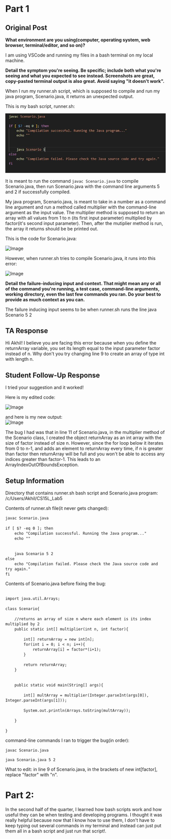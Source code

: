 # Part 1

## Original Post

**What environment are you using(computer, operating system, web browser, terminal/editor, and so on)?**

I am using VSCode and running my files in a bash terminal on my local machine.


**Detail the symptom you're seeing. Be specific; include both what you're seeing and what you expected to see instead. 
Screenshots are great, copy-pasted terminal output is also great. Avoid saying "it doesn't work".**

When I run my runner.sh script, which is supposed to compile and run my java program, Scenario.java, it returns an unexpected output. 

This is my bash script, runner.sh:

![Image](https://github.com/AVGithub-1/cse15l-lab-reports/blob/main/cs15l_lab5pic1.jpg)

It is meant to run the command 
```javac Scenario.java``` 
to compile Scenario.java, then run Scenario.java with the command line arguments 5 and 2
if successfully compiled.

My java program, Scenario.java, is meant to take in a number as a command line argument and run a method called multiplier with the 
command-line argument as the input value. The multiplier method is supposed to return an array with all values from 1 to n (its first
input parameter) multiplied by factor(it's second input parameter). Then, after the mutiplier method is run, the array it returns should be 
be printed out.

This is the code for Scenario.java:

![Image](https://github.com/AVGithub-1/cse15l-lab-reports/blob/main/cs15l_lab5pic2_1.JPG)

However, when runner.sh tries to compile Scenario.java, it runs into this error:

![Image](https://raw.githubusercontent.com/AVGithub-1/cse15l-lab-reports/main/cs15l_lab5pic3.JPG)


**Detail the failure-inducing input and context. That might mean any or all of the command you're running, a test case, 
command-line arguments, working directory, even the last few commands you ran. Do your best to provide as much context as you can.**

The failure inducing input seems to be when runner.sh runs the line java Scenario 5 2

## TA Response

Hi Akhil! I believe you are facing this error because when you define the returnArray variable, you set its length equal to 
the input parameter factor instead of n. Why don't you try changing line 9 to create an array of type int with length n.

## Student Follow-Up Response

I tried your suggestion and it worked! 

Here is my edited code:

![Image](https://raw.githubusercontent.com/AVGithub-1/cse15l-lab-reports/main/cs15l_lab5pic4.JPG)

and here is my new output: <br>
![Image](https://raw.githubusercontent.com/AVGithub-1/cse15l-lab-reports/main/cs15l_lab5pic5.JPG)

The bug I had was that in line 11 of Scenario.java, in the multiplier method of the Scenario class, I created the object returnArray
as an int array with the size of factor instead of size n. However, since the for loop below it iterates from 0 to n-1, and 
adds an element to returnArray every time, if n is greater than factor then returnArray will be full and you won't be able to access 
any indices greater than factor-1. This leads to an ArrayIndexOutOfBoundsException.


## Setup Information

Directory that contains runner.sh bash script and Scenario.java program: /c/Users/Akhil/CS15L_Lab5

Contents of runner.sh file(it never gets changed):

```
javac Scenario.java

if [ $? -eq 0 ]; then
    echo "Compilation successful. Running the Java program..."
    echo ""


    java Scenario 5 2
else
    echo "Compilation failed. Please check the Java source code and try again."
fi
```

Contents of Scenario.java before fixing the bug:

```

import java.util.Arrays;

class Scenario{

    //returns an array of size n where each element is its index multiplied by 2 
    public static int[] multiplier(int n, int factor){

        int[] returnArray = new int[n];
        for(int i = 0; i < n; i++){
            returnArray[i] = factor*(i+1);
        }
        
        return returnArray;
    }


    public static void main(String[] args){

        int[] multArray = multiplier(Integer.parseInt(args[0]), Integer.parseInt(args[1]));

        System.out.println(Arrays.toString(multArray));
    
    }

}
```

command-line commands I ran to trigger the bug(in order): 

```
javac Scenario.java
```

```
java Scenario.java 5 2
```

What to edit:
in line 9 of Scenario.java, in the brackets of new int[factor], replace "factor" with "n".



# Part 2:

In the second half of the quarter, I learned how bash scripts work and how useful they can be when testing and developing 
programs. I thought it was really helpful because now that I know how to use them, I don't have to keep typing out several
commands in my terminal and instead can just put them all in a bash script and just run that script!.
